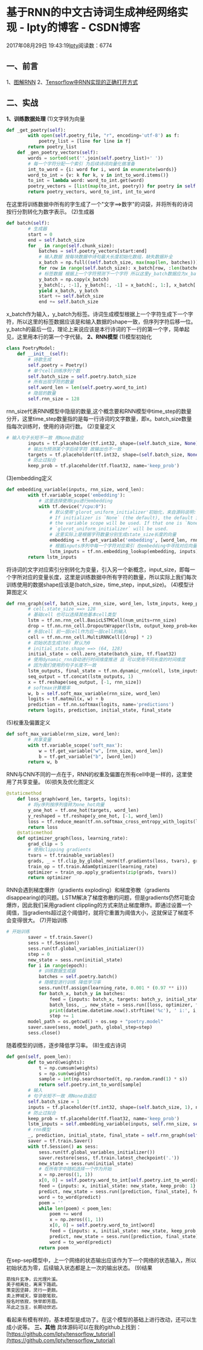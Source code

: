 
# 基于RNN的中文古诗词生成神经网络实现 - lpty的博客 - CSDN博客

2017年08月29日 19:43:19[lpty](https://me.csdn.net/sinat_33741547)阅读数：6774



## 一、前言
1、[图解RNN](https://zhuanlan.zhihu.com/p/28054589)
2、[Tensorflow中RNN实现的正确打开方式](https://zhuanlan.zhihu.com/p/28196873)
## 二、实战
**1、训练数据处理**
(1)文字转为向量
```python
def _get_poetry(self):
        with open(self.poetry_file, "r", encoding='utf-8') as f:
            poetry_list = [line for line in f]
        return poetry_list
    def _gen_poetry_vectors(self):
        words = sorted(set(''.join(self.poetry_list)+' '))
        # 每一个字符分配一个索引 为后续诗词向量化做准备
        int_to_word = {i: word for i, word in enumerate(words)}
        word_to_int = {v: k for k, v in int_to_word.items()}
        to_int = lambda word: word_to_int.get(word)
        poetry_vectors = [list(map(to_int, poetry)) for poetry in self.poetry_list]
        return poetry_vectors, word_to_int, int_to_word
```
在这里将训练数据中所有的字生成了一个"文字==>数字"的词袋，并将所有的诗词按行分割转化为数字表示。
(2)生成器

```python
def batch(self):
        # 生成器
        start = 0
        end = self.batch_size
        for _ in range(self.chunk_size):
            batches = self.poetry_vectors[start:end]
            # 输入数据 按每块数据中诗句最大长度初始化数组，缺失数据补全
            x_batch = np.full((self.batch_size, max(map(len, batches))), self.word_to_int[' '], np.int32)
            for row in range(self.batch_size): x_batch[row, :len(batches[row])] = batches[row]
            # 标签数据 根据上一个字符预测下一个字符 所以这里y_batch数据应为x_batch数据向后移一位
            y_batch = np.copy(x_batch)
            y_batch[:, :-1], y_batch[:, -1] = x_batch[:, 1:], x_batch[:, 0]
            yield x_batch, y_batch
            start += self.batch_size
            end += self.batch_size
```
x_batch作为输入，y_batch为标签。诗词生成模型根据上一个字符生成下一个字符，所以这里的标签数据应该是和输入数据的shape一致，但序列字符后移一位。y_batch的最后一位，理论上来说应该是本行诗词的下一行的第一个字，简单起见，这里用本行的第一个字代替。
**2、RNN模型**
(1)模型初始化

```python
class PoetryModel:
    def __init__(self):
        # 诗歌生成
        self.poetry = Poetry()
        # 单个cell训练序列个数
        self.batch_size = self.poetry.batch_size
        # 所有出现字符的数量
        self.word_len = len(self.poetry.word_to_int)
        # 隐层的数量
        self.rnn_size = 128
```
rnn_size代表RNN模型中隐层的数量,这个概念要和RNN模型中time_step的数量分开，这里time_step数量指的是每一行诗词的文字数量，即x。batch_size数量指每次训练时，使用的诗词行数。
(2)变量定义

```python
# 输入句子长短不一致 用None自适应
        inputs = tf.placeholder(tf.int32, shape=(self.batch_size, None), name='inputs')
        # 输出为预测某个字后续字符 故输出也不一致
        targets = tf.placeholder(tf.int32, shape=(self.batch_size, None), name='targets')
        # 防止过拟合
        keep_prob = tf.placeholder(tf.float32, name='keep_prob')
```
(3)embedding定义

```python
def embedding_variable(inputs, rnn_size, word_len):
        with tf.variable_scope('embedding'):
            # 这里选择使用cpu进行embedding
            with tf.device("/cpu:0"):
                # 默认使用'glorot_uniform_initializer'初始化，来自源码说明:
                # If initializer is `None` (the default), the default initializer passed in
                # the variable scope will be used. If that one is `None` too, a
                # `glorot_uniform_initializer` will be used.
                # 这里实际上是根据字符数量分别生成state_size长度的向量
                embedding = tf.get_variable('embedding', [word_len, rnn_size])
                # 根据inputs序列中每一个字符对应索引 在embedding中寻找对应向量,即字符转为连续向量:[字]==>[1]==>[0,1,0]
                lstm_inputs = tf.nn.embedding_lookup(embedding, inputs)
        return lstm_inputs
```
将诗词的文字对应索引分别转化为变量，引入另一个新概念，input_size，即每一个字所对应的变量长度，这里是训练数据中所有字符的数量，所以实际上我们每次训练使用的数据shape应该是(batch_size，time_step，input_size)。
(4)模型计算图定义

```python
def rnn_graph(self, batch_size, rnn_size, word_len, lstm_inputs, keep_prob):
        # cell.state_size ==> 128
        # 基础cell 也可以选择其他基本cell类型
        lstm = tf.nn.rnn_cell.BasicLSTMCell(num_units=rnn_size)
        drop = tf.nn.rnn_cell.DropoutWrapper(lstm, output_keep_prob=keep_prob)
        # 多层cell 前一层cell作为后一层cell的输入
        cell = tf.nn.rnn_cell.MultiRNNCell([drop] * 2)
        # 初始状态生成(h0) 默认为0
        # initial_state.shape ==> (64, 128)
        initial_state = cell.zero_state(batch_size, tf.float32)
        # 使用dynamic_rnn自动进行时间维度推进 且 可以使用不同长度的时间维度
        # 因为我们使用的句子长度不一致
        lstm_outputs, final_state = tf.nn.dynamic_rnn(cell, lstm_inputs, initial_state=initial_state)
        seq_output = tf.concat(lstm_outputs, 1)
        x = tf.reshape(seq_output, [-1, rnn_size])
        # softmax计算概率
        w, b = self.soft_max_variable(rnn_size, word_len)
        logits = tf.matmul(x, w) + b
        prediction = tf.nn.softmax(logits, name='predictions')
        return logits, prediction, initial_state, final_state
```
(5)权重及偏置定义

```python
def soft_max_variable(rnn_size, word_len):
        # 共享变量
        with tf.variable_scope('soft_max'):
            w = tf.get_variable("w", [rnn_size, word_len])
            b = tf.get_variable("b", [word_len])
        return w, b
```
RNN与CNN不同的一点在于，RNN的权重及偏置在所有cell中是一样的，这里使用了共享变量。
(6)损失及优化图定义

```python
@staticmethod
    def loss_graph(word_len, targets, logits):
        # 将y序列按序列值转为one_hot向量
        y_one_hot = tf.one_hot(targets, word_len)
        y_reshaped = tf.reshape(y_one_hot, [-1, word_len])
        loss = tf.reduce_mean(tf.nn.softmax_cross_entropy_with_logits(logits=logits, labels=y_reshaped))
        return loss
    @staticmethod
    def optimizer_graph(loss, learning_rate):
        grad_clip = 5
        # 使用clipping gradients
        tvars = tf.trainable_variables()
        grads, _ = tf.clip_by_global_norm(tf.gradients(loss, tvars), grad_clip)
        train_op = tf.train.AdamOptimizer(learning_rate)
        optimizer = train_op.apply_gradients(zip(grads, tvars))
        return optimizer
```
RNN会遇到梯度爆炸（gradients exploding）和梯度弥散（gradients disappearing)的问题。LSTM解决了梯度弥散的问题，但是gradients仍然可能会爆炸，因此我们采用gradient
 clippling的方式来防止梯度爆炸。即通过设置一个阈值，当gradients超过这个阈值时，就将它重置为阈值大小，这就保证了梯度不会变得很大。
(7)开始训练
```python
# 开始训练
        saver = tf.train.Saver()
        sess = tf.Session()
        sess.run(tf.global_variables_initializer())
        step = 0
        new_state = sess.run(initial_state)
        for i in range(epoch):
            # 训练数据生成器
            batches = self.poetry.batch()
            # 随模型进行训练 降低学习率
            sess.run(tf.assign(learning_rate, 0.001 * (0.97 ** i)))
            for batch_x, batch_y in batches:
                feed = {inputs: batch_x, targets: batch_y, initial_state: new_state, keep_prob: 0.5}
                batch_loss, _, new_state = sess.run([loss, optimizer, final_state], feed_dict=feed)
                print(datetime.datetime.now().strftime('%c'), ' i:', i, 'step:', step, ' batch_loss:', batch_loss)
                step += 1
        model_path = os.getcwd() + os.sep + "poetry.model"
        saver.save(sess, model_path, global_step=step)
        sess.close()
```
随着模型的训练，逐步降低学习率。
(8)生成古诗词
```python
def gen(self, poem_len):
        def to_word(weights):
            t = np.cumsum(weights)
            s = np.sum(weights)
            sample = int(np.searchsorted(t, np.random.rand(1) * s))
            return self.poetry.int_to_word[sample]
        # 输入
        # 句子长短不一致 用None自适应
        self.batch_size = 1
        inputs = tf.placeholder(tf.int32, shape=(self.batch_size, 1), name='inputs')
        # 防止过拟合
        keep_prob = tf.placeholder(tf.float32, name='keep_prob')
        lstm_inputs = self.embedding_variable(inputs, self.rnn_size, self.word_len)
        # rnn模型
        _, prediction, initial_state, final_state = self.rnn_graph(self.batch_size, self.rnn_size, self.word_len, lstm_inputs, keep_prob)
        saver = tf.train.Saver()
        with tf.Session() as sess:
            sess.run(tf.global_variables_initializer())
            saver.restore(sess, tf.train.latest_checkpoint('.'))
            new_state = sess.run(initial_state)
            # 在所有字中随机选择一个作为开始
            x = np.zeros((1, 1))
            x[0, 0] = self.poetry.word_to_int[self.poetry.int_to_word[random.randint(1, self.word_len-1)]]
            feed = {inputs: x, initial_state: new_state, keep_prob: 1}
            predict, new_state = sess.run([prediction, final_state], feed_dict=feed)
            word = to_word(predict)
            poem = ''
            while len(poem) < poem_len:
                poem += word
                x = np.zeros((1, 1))
                x[0, 0] = self.poetry.word_to_int[word]
                feed = {inputs: x, initial_state: new_state, keep_prob: 1}
                predict, new_state = sess.run([prediction, final_state], feed_dict=feed)
                word = to_word(predict)
            return poem
```
在sep-sep模型中，上一个网络的状态输出应该作为下一个网络的状态输入，所以初始状态为零，后续输入状态都是上一次的输出状态。
(9)结果

```python
筋烛升玄净，云光理片溪。
美子相离处，离来下路疏。
策变因坚薛，灵行一更颇。
卖上狎城天，穿洄欹笔软。
授名时依寂，快举即芳眉。
吊此之当主，长期动世迟。
```
看起来有模有样的，基本模型是成功了。在这个模型的基础上进行改动，还可以生成小说等。
**三、其他**
具体源码可以在我的github上找到：[https://github.com/lpty/tensorflow_tutorial](https://github.com/lpty/tensorflow_tutorial)






